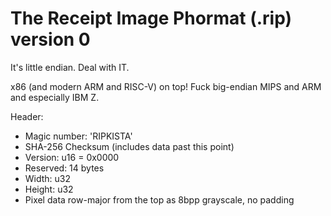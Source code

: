 # The Receipt Image Phormat (.rip) version 0
It's little endian. Deal with IT.

x86 (and modern ARM and RISC-V) on top! Fuck big-endian MIPS and ARM and especially IBM Z.

Header:
- Magic number: 'RIPKISTA'
- SHA-256 Checksum (includes data past this point)
- Version: u16 = 0x0000
- Reserved: 14 bytes
- Width: u32
- Height: u32
- Pixel data row-major from the top as 8bpp grayscale, no padding

